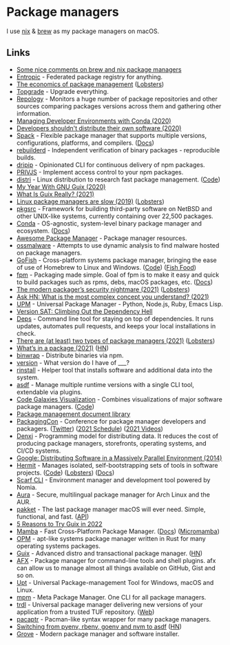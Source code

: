 # Package managers

I use [nix](nix/nix.md) & [brew](brew.md) as my package managers on macOS.

## Links

- [Some nice comments on brew and nix package managers](https://www.alfredforum.com/topic/11856-crash-when-quicklook-previewing-url/)
- [Entropic](https://github.com/entropic-dev/entropic) - Federated package registry for anything.
- [The economics of package management](https://github.com/ceejbot/economics-of-package-management/blob/master/essay.md) ([Lobsters](https://lobste.rs/s/4pyvag/economics_package_management))
- [Topgrade](https://github.com/r-darwish/topgrade/) - Upgrade everything.
- [Repology](https://repology.org/) - Monitors a huge number of package repositories and other sources comparing packages versions across them and gathering other information.
- [Managing Developer Environments with Conda (2020)](https://interrupt.memfault.com/blog/conda-developer-environments)
- [Developers shouldn't distribute their own software (2020)](https://lobste.rs/s/6ame3m/developers_shouldn_t_distribute_their)
- [Spack](https://github.com/spack/spack) - Flexible package manager that supports multiple versions, configurations, platforms, and compilers. ([Docs](https://spack.readthedocs.io/en/latest/))
- [rebuilderd](https://github.com/kpcyrd/rebuilderd) - Independent verification of binary packages - reproducible builds.
- [dripip](https://github.com/prisma-labs/dripip) - Opinionated CLI for continuous delivery of npm packages.
- [PRIVJS](https://privjs.com/) - Implement access control to your npm packages.
- [distri](https://distr1.org/) - Linux distribution to research fast package management. ([Code](https://github.com/distr1/distri))
- [My Year With GNU Guix (2020)](https://elais.codes/my-year-with-gnu-guix.html)
- [What Is Guix Really? (2021)](https://www.ryanprior.com/posts/what-is-guix-really/)
- [Linux package managers are slow (2019)](https://michael.stapelberg.ch/posts/2019-08-17-linux-package-managers-are-slow/) ([Lobsters](https://lobste.rs/s/tanpix/linux_package_managers_are_slow))
- [pkgsrc](https://www.pkgsrc.org/) - Framework for building third-party software on NetBSD and other UNIX-like systems, currently containing over 22,500 packages.
- [Conda](https://github.com/conda/conda) - OS-agnostic, system-level binary package manager and ecosystem. ([Docs](https://docs.conda.io/en/latest/))
- [Awesome Package Manager](https://github.com/damon-kwok/awesome-package-manager) - Package manager resources.
- [ossmalware](https://github.com/jordan-wright/ossmalware) - Attempts to use dynamic analysis to find malware hosted on package managers.
- [GoFish](https://gofi.sh/) - Cross-platform systems package manager, bringing the ease of use of Homebrew to Linux and Windows. ([Code](https://github.com/fishworks/gofish)) ([Fish Food](https://github.com/fishworks/fish-food))
- [fpm](https://github.com/jordansissel/fpm) - Packaging made simple. Goal of fpm is to make it easy and quick to build packages such as rpms, debs, macOS packages, etc. ([Docs](https://fpm.readthedocs.io/en/latest/))
- [The modern packager’s security nightmare (2021)](https://blogs.gentoo.org/mgorny/2021/02/19/the-modern-packagers-security-nightmare/) ([Lobsters](https://lobste.rs/s/zb1c4k/modern_packager_s_security_nightmare))
- [Ask HN: What is the most complex concept you understand? (2021)](https://www.youtube.com/watch?v=iBaqOK75cho)
- [UPM](https://github.com/replit/upm) - Universal Package Manager - Python, Node.js, Ruby, Emacs Lisp.
- [Version SAT: Climbing Out the Dependency Hell](https://research.swtch.com/version-sat)
- [Deps](https://github.com/dropseed/deps) - Command line tool for staying on top of dependencies. It runs updates, automates pull requests, and keeps your local installations in check.
- [There are (at least) two types of package managers (2021)](https://utcc.utoronto.ca/~cks/space/blog/tech/PackageManagersTwoTypes) ([Lobsters](https://lobste.rs/s/3usbqn/there_are_at_least_two_types_package))
- [What’s in a package (2021)](https://hpc.guix.info/blog/2021/09/whats-in-a-package/) ([HN](https://news.ycombinator.com/item?id=28618074))
- [binwrap](https://github.com/avh4/binwrap) - Distribute binaries via npm.
- [version](https://github.com/bit101/version) - What version do I have of \_\_\_?
- [rinstall](https://github.com/DanySpin97/rinstall) - Helper tool that installs software and additional data into the system.
- [asdf](https://github.com/asdf-vm/asdf) - Manage multiple runtime versions with a single CLI tool, extendable via plugins.
- [Code Galaxies Visualization](https://anvaka.github.io/pm/) - Combines visualizations of major software package managers. ([Code](https://github.com/anvaka/pm))
- [Package management document library](https://github.com/andrew/package-managers)
- [PackagingCon](https://packaging-con.org/) - Conference for package manager developers and packagers. ([Twitter](https://twitter.com/packagingcon)) ([2021 Schedule](https://pretalx.com/packagingcon-2021/schedule/#)) ([2021 Videos](https://www.youtube.com/playlist?list=PLl386dCR5QGQu7XhFaVTwEGoD7fLtnGQ7))
- [Denxi](https://github.com/zyrolasting/denxi) - Programming model for distributing data. It reduces the cost of producing package managers, storefronts, operating systems, and CI/CD systems.
- [Google: Distributing Software in a Massively Parallel Environment (2014)](https://www.usenix.org/sites/default/files/conference/protected-files/lisa_2014_talk.pdf)
- [Hermit](https://cashapp.github.io/hermit/) - Manages isolated, self-bootstrapping sets of tools in software projects. ([Code](https://github.com/cashapp/hermit)) ([Lobsters](https://lobste.rs/s/leqj8z/hermit_manages_isolated_self)) ([Docs](https://cashapp.github.io/hermit/usage/get-started/))
- [Scarf CLI](https://github.com/scarf-sh/scarf) - Environment manager and development tool powered by Nomia.
- [Aura](https://github.com/fosskers/aura) - Secure, multilingual package manager for Arch Linux and the AUR.
- [pakket](https://github.com/pakket-project/pakket) - The last package manager macOS will ever need. Simple, functional, and fast. ([API](https://github.com/pakket-project/api))
- [5 Reasons to Try Guix in 2022](https://www.youtube.com/watch?v=7ZdMRLPZhFs)
- [Mamba](https://github.com/mamba-org/mamba) - Fast Cross-Platform Package Manager. ([Docs](https://mamba.readthedocs.io/en/latest/index.html)) ([Micromamba](https://github.com/cjdoris/MicroMamba.jl))
- [OPM](https://github.com/0xc0ffeec0de/opm) - apt-like systems package manager written in Rust for many operating systems packages.
- [Guix](https://guix.gnu.org/) - Advanced distro and transactional package manager. ([HN](https://news.ycombinator.com/item?id=30488908))
- [AFX](https://github.com/b4b4r07/afx) - Package manager for command-line tools and shell plugins. afx can allow us to manage almost all things available on GitHub, Gist and so on.
- [Upt](https://github.com/sigoden/upt) - Universal Package-management Tool for Windows, macOS and Linux.
- [mpm](https://github.com/kdeldycke/meta-package-manager) - Meta Package Manager. One CLI for all package managers.
- [trdl](https://github.com/werf/trdl) - Universal package manager delivering new versions of your application from a trusted TUF repository. ([Web](https://trdl.dev/))
- [pacaptr](https://github.com/rami3l/pacaptr) - Pacman-like syntax wrapper for many package managers.
- [Switching from pyenv, rbenv, goenv and nvm to asdf](https://jinyuz.dev/posts/tips-and-tricks/Switching-from-pyenv,-rbenv,-goenv-and-nvm-to-asdf) ([HN](https://news.ycombinator.com/item?id=30917354))
- [Grove](https://github.com/tristanisham/grove) - Modern package manager and software installer.